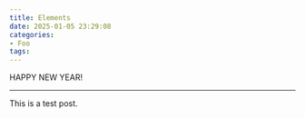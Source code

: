 ```yaml
---
title: Elements
date: 2025-01-05 23:29:08
categories:
- Foo
tags:
---
```


HAPPY NEW YEAR!

---

This is a test post.


